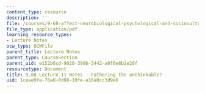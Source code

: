 ```yaml
---
content_type: resource
description: ''
file: /courses/9-68-affect-neurobiological-psychological-and-sociocultural-counterparts-of-feelings-spring-2013/1ceae9fe76a80d0819fea16a0cc3d9e6_MIT9_68S13_Lect11.pdf
file_type: application/pdf
learning_resource_types:
- Lecture Notes
ocw_type: OCWFile
parent_title: Lecture Notes
parent_type: CourseSection
parent_uid: e152b6cd-9020-399b-3442-a0f6e8b2e20f
resourcetype: Document
title: 9.68 Lecture 11 Notes - Fathering the unthinkable?
uid: 1ceae9fe-76a8-0d08-19fe-a16a0cc3d9e6
---
```

